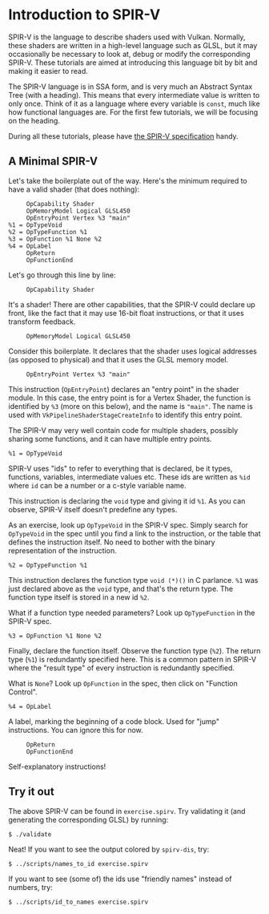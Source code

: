 # Introduction to SPIR-V

SPIR-V is the language to describe shaders used with Vulkan.  Normally, these shaders are written in
a high-level language such as GLSL, but it may occasionally be necessary to look at, debug or modify
the corresponding SPIR-V.  These tutorials are aimed at introducing this language bit by bit and
making it easier to read.

The SPIR-V language is in SSA form, and is very much an Abstract Syntax Tree (with a heading).  This
means that every intermediate value is written to only once.  Think of it as a language where every
variable is `const`, much like how functional languages are.  For the first few tutorials, we will
be focusing on the heading.

During all these tutorials, please have [the SPIR-V specification][SPIRV-spec] handy.

[SPIRV-spec]: https://www.khronos.org/registry/spir-v/specs/unified1/SPIRV.html

## A Minimal SPIR-V

Let's take the boilerplate out of the way.  Here's the minimum required to have a valid shader (that
does nothing):

```elisp
     OpCapability Shader
     OpMemoryModel Logical GLSL450
     OpEntryPoint Vertex %3 "main"
%1 = OpTypeVoid
%2 = OpTypeFunction %1
%3 = OpFunction %1 None %2
%4 = OpLabel
     OpReturn
     OpFunctionEnd
```

Let's go through this line by line:

```elisp
     OpCapability Shader
```

It's a shader!  There are other capabilities, that the SPIR-V could declare up front, like the fact
that it may use 16-bit float instructions, or that it uses transform feedback.

```elisp
     OpMemoryModel Logical GLSL450
```

Consider this boilerplate.  It declares that the shader uses logical addresses (as opposed to
physical) and that it uses the GLSL memory model.

```elisp
     OpEntryPoint Vertex %3 "main"
```

This instruction (`OpEntryPoint`) declares an "entry point" in the shader module.  In this case, the
entry point is for a Vertex Shader, the function is identified by `%3` (more on this below), and the
name is `"main"`.  The name is used with `VkPipelineShaderStageCreateInfo` to identify this entry
point.

The SPIR-V may very well contain code for multiple shaders, possibly sharing some functions, and it
can have multiple entry points.


```elisp
%1 = OpTypeVoid
```

SPIR-V uses "ids" to refer to everything that is declared, be it types, functions, variables,
intermediate values etc.  These ids are written as `%id` where `id` can be a number or a c-style
variable name.

This instruction is declaring the `void` type and giving it id `%1`.  As you can observe, SPIR-V
itself doesn't predefine any types.

As an exercise, look up `OpTypeVoid` in the SPIR-V spec.  Simply search for `OpTypeVoid` in the spec
until you find a link to the instruction, or the table that defines the instruction itself.  No need
to bother with the binary representation of the instruction.

```elisp
%2 = OpTypeFunction %1
```

This instruction declares the function type `void (*)()` in C parlance.  `%1` was just declared
above as the `void` type, and that's the return type.  The function type itself is stored in a new
id `%2`.

What if a function type needed parameters?  Look up `OpTypeFunction` in the SPIR-V spec.

```elisp
%3 = OpFunction %1 None %2
```

Finally, declare the function itself.  Observe the function type (`%2`).  The return type (`%1`) is
redundantly specified here.  This is a common pattern in SPIR-V where the "result type" of every
instruction is redundantly specified.

What is `None`?  Look up `OpFunction` in the spec, then click on "Function Control".


```elisp
%4 = OpLabel
```

A label, marking the beginning of a code block.  Used for "jump" instructions.  You can ignore this
for now.

```elisp
     OpReturn
     OpFunctionEnd
```

Self-explanatory instructions!

## Try it out

The above SPIR-V can be found in `exercise.spirv`.  Try validating it (and generating the
corresponding GLSL) by running:

    $ ./validate

Neat!  If you want to see the output colored by `spirv-dis`, try:

    $ ../scripts/names_to_id exercise.spirv

If you want to see (some of) the ids use "friendly names" instead of numbers, try:

    $ ../scripts/id_to_names exercise.spirv
